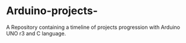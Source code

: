 # Arduino-projects-
A Repository containing a timeline of projects progression with Arduino UNO r3 and C language.
